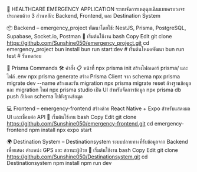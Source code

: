 🚨 HEALTHCARE EMERGENCY APPLICATION
ระบบจัดการเหตุฉุกเฉินแบบครบวงจร
ประกอบด้วย 3 ส่วนหลัก: Backend, Frontend, และ Destination System




📦 Backend – emergency_project
พัฒนาโดยใช้: NestJS, Prisma, PostgreSQL, Supabase, Socket.io, Postman
🚀 เริ่มต้นใช้งาน
bash
Copy
Edit
git clone https://github.com/Sunshine050/emergency_project.git
cd emergency_project
bun install
bun run start:dev     # เริ่มต้นโหมดพัฒนา
bun run test          # รันทดสอบ

📂 Prisma Commands
🛠 คำสั่ง	📋 หน้าที่
npx prisma init	สร้างโฟลเดอร์ prisma/ และไฟล์ .env
npx prisma generate	สร้าง Prisma Client จาก schema
npx prisma migrate dev --name <name>	สร้างและรัน migration
npx prisma migrate reset	ล้างฐานข้อมูลและ migration ใหม่
npx prisma studio	เปิด UI สำหรับจัดการข้อมูล
npx prisma db push	อัปเดต schema ไปยังฐานข้อมูล




💻 Frontend – emergency-frontend
สร้างด้วย React Native + Expo สำหรับแสดงผล UI และเชื่อมต่อ API
🚀 เริ่มต้นใช้งาน
bash
Copy
Edit
git clone https://github.com/Sunshine050/emergency-frontend.git
cd emergency-frontend
npm install
npx expo start




🌍 Destination System – Destinationsystem
ระบบปลายทางที่รับข้อมูลจาก Backend เพื่อแสดง ตำแหน่ง GPS และ สถานะผู้ป่วย
🚀 เริ่มต้นใช้งาน
bash
Copy
Edit
git clone https://github.com/Sunshine050/Destinationsystem.git
cd Destinationsystem
npm install
npm run dev
